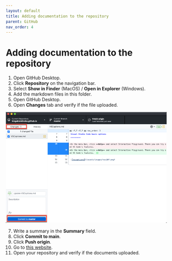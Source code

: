 ```yaml
---
layout: default
title: Adding documentation to the repository
parent: GitHub
nav_order: 4
---
```

 
# Adding documentation to the repository


1.	Open GitHub Desktop.
2.	Click **Repository** on the navigation bar.
3.	Select **Show in Finder** (MacOS) / **Open in Explorer** (Windows).
4.	Add the markdown files in this folder.
5.	Open GitHub Desktop.
6.	Open **Changes** tab and verify if the file uploaded.  


![vscoptions](/assets/images/changes.png)   

7.	Write a summary in the **Summary** field.
8.	Click **Commit to main**.
9.	Click **Push origin**.
10.	Go to [this website]([https://github.com/ ).
11.	Open your repository and verify if the documents uploaded.
